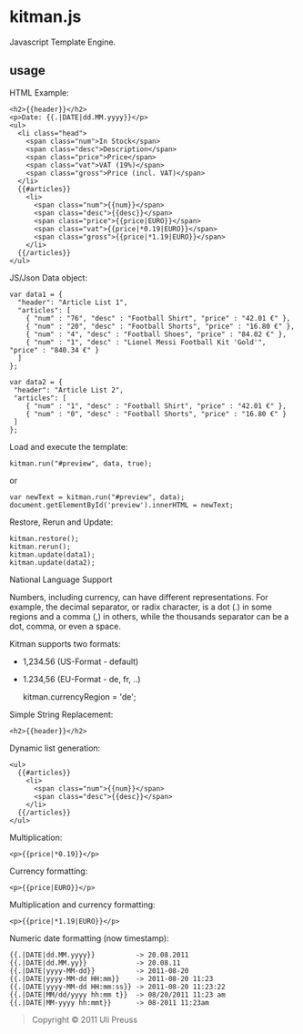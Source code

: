 kitman.js
=======

Javascript Template Engine.


usage
------

HTML Example:

	<h2>{{header}}</h2>
	<p>Date: {{.|DATE|dd.MM.yyyy}}</p>
	<ul>
	  <li class="head">
	    <span class="num">In Stock</span>
	    <span class="desc">Description</span>
	    <span class="price">Price</span>
	    <span class="vat">VAT (19%)</span>
	    <span class="gross">Price (incl. VAT)</span>
	  </li>
	  {{#articles}}
	    <li>
	      <span class="num">{{num}}</span>
	      <span class="desc">{{desc}}</span>
	      <span class="price">{{price|EURO}}</span>
	      <span class="vat">{{price|*0.19|EURO}}</span>
	      <span class="gross">{{price|*1.19|EURO}}</span>
	    </li>
	  {{/articles}}
	</ul>
		
JS/Json Data object:

	var data1 = {
	  "header": "Article List 1",
	  "articles": [ 
	    { "num" : "76", "desc" : "Football Shirt", "price" : "42.01 €" },
	    { "num" : "20", "desc" : "Football Shorts", "price" : "16.80 €" },
	    { "num" : "4", "desc" : "Football Shoes", "price" : "84.02 €" },
	    { "num" : "1", "desc" : "Lionel Messi Football Kit 'Gold'", "price" : "840.34 €" }
	  ]
	};

	var data2 = {
	 "header": "Article List 2",
	 "articles": [ 
	    { "num" : "1", "desc" : "Football Shirt", "price" : "42.01 €" },
	    { "num" : "0", "desc" : "Football Shorts", "price" : "16.80 €" }
	 ]
	};
	
Load and execute the template:

	kitman.run("#preview", data, true);

or

	var newText = kitman.run("#preview", data); 
	document.getElementById('preview').innerHTML = newText;

Restore, Rerun and Update:

	kitman.restore();
	kitman.rerun();
	kitman.update(data1);
	kitman.update(data2);

National Language Support

Numbers, including currency, can have different representations. For example, the decimal separator, or radix character, is a dot (.) in some regions and a comma (,) in others, while the thousands separator can be a dot, comma, or even a space. 

Kitman supports two formats:

* 1,234.56 (US-Format - default)
* 1.234,56 (EU-Format - de, fr, ..)

	kitman.currencyRegion = 'de';

Simple String Replacement:

	<h2>{{header}}</h2>

Dynamic list generation:

	<ul>
	  {{#articles}}
	    <li>
	      <span class="num">{{num}}</span>
	      <span class="desc">{{desc}}</span>
	    </li>
	  {{/articles}}
	</ul>
	
Multiplication:

	<p>{{price|*0.19}}</p>

Currency formatting: 

	<p>{{price|EURO}}</p>

Multiplication and currency formatting: 

	<p>{{price|*1.19|EURO}}</p>

Numeric date formatting (now timestamp):

	{{.|DATE|dd.MM.yyyy}}          -> 20.08.2011
	{{.|DATE|dd.MM.yy}}            -> 20.08.11
	{{.|DATE|yyyy-MM-dd}}          -> 2011-08-20
	{{.|DATE|yyyy-MM-dd HH:mm}}    -> 2011-08-20 11:23
	{{.|DATE|yyyy-MM-dd HH:mm:ss}} -> 2011-08-20 11:23:22
	{{.|DATE|MM/dd/yyyy hh:mm t}}  -> 08/20/2011 11:23 am
	{{.|DATE|MM-yyyy hh:mmt}}      -> 08-2011 11:23am

	



> Copyright &copy; 2011 Uli Preuss

